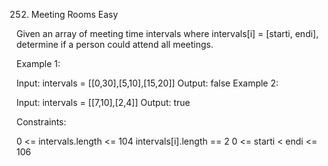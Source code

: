 252. Meeting Rooms
Easy

Given an array of meeting time intervals where intervals[i] = [starti, endi], determine if a person could attend all meetings.



Example 1:

Input: intervals = [[0,30],[5,10],[15,20]]
Output: false
Example 2:

Input: intervals = [[7,10],[2,4]]
Output: true


Constraints:

0 <= intervals.length <= 104
intervals[i].length == 2
0 <= starti < endi <= 106
